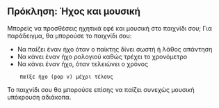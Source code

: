 ## Πρόκληση: Ήχος και μουσική

Μπορείς να προσθέσεις ηχητικά εφέ και μουσική στο παιχνίδι σου; Για παράδειγμα, θα μπορούσε το παιχνίδι σου:

+ Να παίζει έναν ήχο όταν ο παίκτης δίνει σωστή ή λάθος απάντηση
+ Να κάνει έναν ήχο ρολογιού καθώς τρέχει το χρονόμετρο
+ Να κάνει έναν ήχο, όταν τελειώνει ο χρόνος

```blocks3
    παίξε ήχο (pop v) μέχρι τέλους
```

Το παιχνίδι σου θα μπορούσε επίσης να παίζει συνεχώς μουσική υπόκρουση αδιάκοπα.